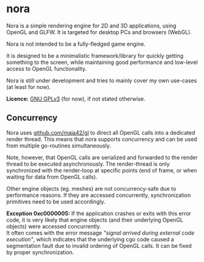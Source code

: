 
# nora

Nora is a simple rendering engine for 2D and 3D applications, using OpenGL and GLFW.
It is targeted for desktop PCs and browsers (WebGL).

Nora is not intended to be a fully-fledged game engine.

It is designed to be a minimalistic framework/library for quickly getting something to the screen,
while maintaining good performance and low-level access to OpenGL functionality.

Nora is still under development and tries to mainly cover my own use-cases (at least for now).  

**Licence:** [GNU GPLv3](https://choosealicense.com/licenses/gpl-3.0/) (for now), if  not stated otherwise.

## Concurrency

Nora uses [github.com/maja42/gl](https://www.github.com/maja42/gl) to direct all OpenGL calls into a dedicated render thread.
This means that nora supports concurrency and can be used from multiple go-routines simultaneously.

Note, however, that OpenGL calls are serialized and forwarded to the render thread to be executed asynchronously.
The render-thread is only synchronized with the render-loop at specific points (end of frame, or when waiting for data from OpenGL calls).

Other engine objects (eg. meshes) are not concurrency-safe due to performance reasons. If they are accessed concurrently, 
synchronization primitives need to be used accordingly.

**Exception 0xc0000005:** If the application crashes or exits with this error code, it is very likely that engine objects 
(and their underlying OpenGL objects) were accessed concurrently. \
It often comes with the error message *"signal arrived during external code execution"*, which indicates that the underlying cgo code
caused a segmentation fault due to invalid ordering of OpenGL calls. It can be fixed by proper synchronization.
